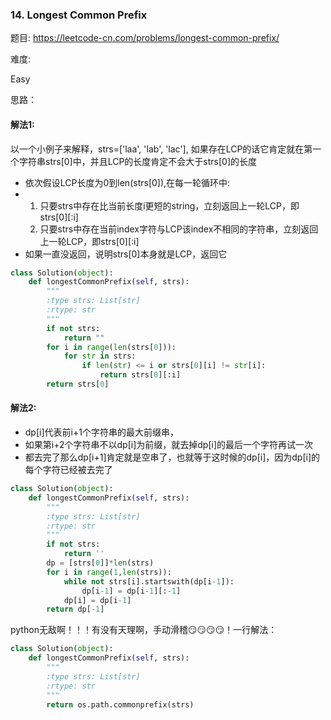 ### 14. Longest Common Prefix


题目:
<https://leetcode-cn.com/problems/longest-common-prefix/>


难度:

Easy


思路：

#### 解法1:
以一个小例子来解释，strs=['laa', 'lab', 'lac'], 如果存在LCP的话它肯定就在第一个字符串strs[0]中，并且LCP的长度肯定不会大于strs[0]的长度
- 依次假设LCP长度为0到len(strs[0]),在每一轮循环中:
   
- 1. 只要strs中存在比当前长度i更短的string，立刻返回上一轮LCP，即strs[0][:i]
  2. 只要strs中存在当前index字符与LCP该index不相同的字符串，立刻返回上一轮LCP，即strs[0][:i]
- 如果一直没返回，说明strs[0]本身就是LCP，返回它


```python
class Solution(object):
    def longestCommonPrefix(self, strs):
        """
        :type strs: List[str]
        :rtype: str
        """
        if not strs:
            return ""
        for i in range(len(strs[0])):
            for str in strs:
                if len(str) <= i or strs[0][i] != str[i]:
                    return strs[0][:i]
        return strs[0]

```

#### 解法2:
- dp[i]代表前i+1个字符串的最大前缀串，
- 如果第i+2个字符串不以dp[i]为前缀，就去掉dp[i]的最后一个字符再试一次
- 都去完了那么dp[i+1]肯定就是空串了，也就等于这时候的dp[i]，因为dp[i]的每个字符已经被去完了
```python
class Solution(object):
    def longestCommonPrefix(self, strs):
        """
        :type strs: List[str]
        :rtype: str
        """
        if not strs:
            return ''
        dp = [strs[0]]*len(strs)
        for i in range(1,len(strs)):
            while not strs[i].startswith(dp[i-1]):
                dp[i-1] = dp[i-1][:-1]
            dp[i] = dp[i-1]
        return dp[-1]
```







python无敌啊！！！有没有天理啊，手动滑稽😏😏😏😏！一行解法：
```python
class Solution(object):
    def longestCommonPrefix(self, strs):
        """
        :type strs: List[str]
        :rtype: str
        """
        return os.path.commonprefix(strs)
```
